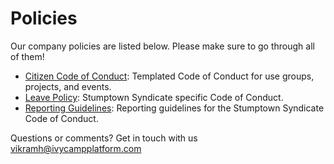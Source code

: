 Policies
========

Our company policies are listed below. Please make sure to go through all of them!

* [Citizen Code of Conduct](citizen_code_of_conduct.md): Templated Code of Conduct for use groups, projects, and events.
* [Leave Policy](Leave_policy.md): Stumptown Syndicate specific Code of Conduct.
* [Reporting Guidelines](reporting_guidelines.md): Reporting guidelines for the Stumptown Syndicate Code of Conduct.

Questions or comments? Get in touch with us vikramh@ivycampplatform.com
